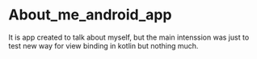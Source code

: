 # About_me_android_app

It is app created to talk about myself, but the main intenssion was just to test new way for view binding in kotlin but nothing much.
